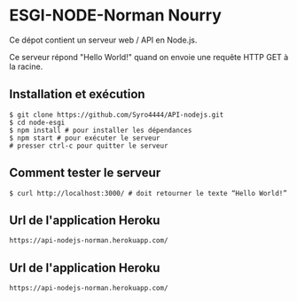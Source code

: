 # ESGI-NODE-Norman Nourry

Ce dépot contient un serveur web / API en Node.js.

Ce serveur répond "Hello World!" quand on envoie une requête HTTP GET à la racine.

## Installation et exécution

```
$ git clone https://github.com/Syro4444/API-nodejs.git
$ cd node-esgi
$ npm install # pour installer les dépendances
$ npm start # pour exécuter le serveur
# presser ctrl-c pour quitter le serveur
```

## Comment tester le serveur

```
$ curl http://localhost:3000/ # doit retourner le texte “Hello World!”
```


## Url de l'application Heroku

```
https://api-nodejs-norman.herokuapp.com/
```

## Url de l'application Heroku

```
https://api-nodejs-norman.herokuapp.com/
```